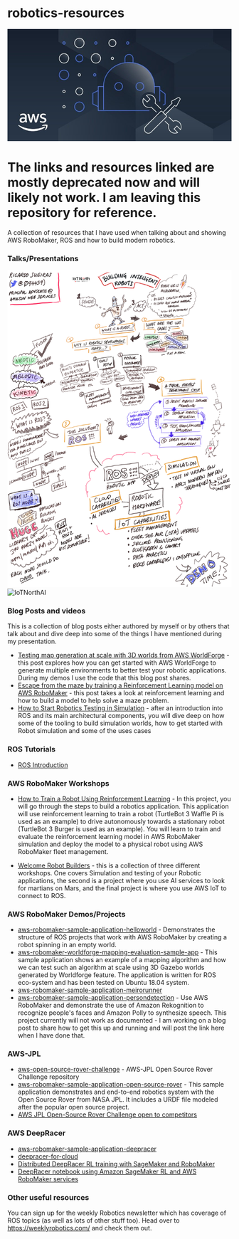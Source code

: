 # robotics-resources

![banner](images/robomaker.jpg)


# The links and resources linked are mostly deprecated now and will likely not work. I am leaving this repository for reference.

A collection of resources that I have used when talking about and showing AWS RoboMaker, ROS and how to build modern robotics.

### Talks/Presentations

![IoTNorth](images/iot-north-presentation.png)
![IoTNorthAI](images/iot-north-ai.png)

### Blog Posts and videos

This is a collection of blog posts either authored by myself or by others that talk about and dive deep into some of the things I have mentioned during my presentation.

* [Testing map generation at scale with 3D worlds from AWS WorldForge](https://aws-oss.beachgeek.co.uk/8p) - this post explores how you can get started with AWS WorldForge to generate multiple environments to better test your robotic applications. During my demos I use the code that this blog post shares.
* [Escape from the maze by training a Reinforcement Learning model on AWS RoboMaker](https://aws-oss.beachgeek.co.uk/8q) - this post takes a look at reinforcement learning and how to build a model to help solve a maze problem.
* [How to Start Robotics Testing in Simulation](https://aws-oss.beachgeek.co.uk/94) - after an introduction into ROS and its main architectural components, you will dive deep on how some of the tooling to build simulation worlds, how to get started with Robot simulation and some of the uses cases

### ROS Tutorials

* [ROS Introduction](https://aws-oss.beachgeek.co.uk/93)

### AWS RoboMaker Workshops

* [How to Train a Robot Using Reinforcement Learning](https://aws-oss.beachgeek.co.uk/8r) - In this project, you will go through the steps to build a robotics application. This application will use reinforcement learning to train a robot (TurtleBot 3 Waffle Pi is used as an example) to drive autonomously towards a stationary robot (TurtleBot 3 Burger is used as an example). You will learn to train and evaluate the reinforcement learning model in AWS RoboMaker simulation and deploy the model to a physical robot using AWS RoboMaker fleet management.

* [Welcome Robot Builders](https://aws-oss.beachgeek.co.uk/8s) - this is a collection of three different workshops. One covers Simulation and testing of your Robotic applications, the second is a project where you use AI services to look for martians on Mars, and the final project is where you use AWS IoT to connect to ROS.

### AWS RoboMaker Demos/Projects

* [aws-robomaker-sample-application-helloworld](https://aws-oss.beachgeek.co.uk/8v) - Demonstrates the structure of ROS projects that work with AWS RoboMaker by creating a robot spinning in an empty world.
* [aws-robomaker-worldforge-mapping-evaluation-sample-app](https://aws-oss.beachgeek.co.uk/8t) - This sample application shows an example of a mapping algorithm and how we can test such an algorithm at scale using 3D Gazebo worlds generated by Worldforge feature. The application is written for ROS eco-system and has been tested on Ubuntu 18.04 system.
* [aws-robomaker-sample-application-meirorunner](https://aws-oss.beachgeek.co.uk/8u)
* [aws-robomaker-sample-application-persondetection](https://aws-oss.beachgeek.co.uk/8w) - Use AWS RoboMaker and demonstrate the use of Amazon Rekognition to recognize people's faces and Amazon Polly to synthesize speech. This project currently will not work as documented - I am working on a blog post to share how to get this up and running and will post the link here when I have done that.


### AWS-JPL

* [aws-open-source-rover-challenge](https://aws-oss.beachgeek.co.uk/92) - AWS-JPL Open Source Rover Challenge repository
* [aws-robomaker-sample-application-open-source-rover](https://aws-oss.beachgeek.co.uk/8x) - This sample application demonstrates and end-to-end robotics system with the Open Source Rover from NASA JPL. It includes a URDF file modeled after the popular open source project.
* [AWS JPL Open-Source Rover Challenge open to competitors](https://www.therobotreport.com/aws-jpl-open-source-rover-challenge-open-to-competitors/)



### AWS DeepRacer

* [aws-robomaker-sample-application-deepracer](https://aws-oss.beachgeek.co.uk/8y)
* [deepracer-for-cloud](https://aws-oss.beachgeek.co.uk/8z)
* [Distributed DeepRacer RL training with SageMaker and RoboMaker](https://aws-oss.beachgeek.co.uk/90)
* [DeepRacer notebook using Amazon SageMaker RL and AWS RoboMaker services](https://aws-oss.beachgeek.co.uk/91)

### Other useful resources

You can sign up for the weekly Robotics newsletter which has coverage of ROS topics (as well as lots of other stuff too). Head over to https://weeklyrobotics.com/ and check them out.
